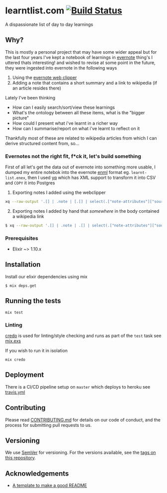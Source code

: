 # learntlist.com [![Build Status](https://travis-ci.com/yuhonas/learntlist.com.svg?branch=master)](https://travis-ci.com/yuhonas/learntlist.com)

A dispassionate list of day to day learnings

## Why?

This is mostly a personal project that may have some wider appeal but for the last four years
I've kept a notebook of learnings in [evernote](https://evernote.com/features/webclipper) thing's I uttered thats interesting! and wished to revise at some point in the future, they were ingested into evernote in the following ways

1) Using the [evernote web clipper](https://evernote.com/features/webclipper)
2) Adding a note that contains a short summary and a link to wikipedia (if an article resides there)

Lately I've been thinking

* How can I easily search/sort/view these learnings
* What's the ontology between all these items, what is the "bigger picture"
* How could I present what i've learnt in a richer way
* How can I summarise/report on what i've learnt to reflect on it

Thankfully most of these are related to wikipedia articles from which I can derive structured content from, so...

### Evernotes not the right fit, f*ck it, let's build something

First of all let's get the data out of evernote into something more usable, I dumped my entire notebok into the evernote [enml](https://dev.evernote.com/doc/articles/enml.php) format eg. `learnt-list.enex`, then I used [yq](https://github.com/kislyuk/yq) which has XML support to transform it into CSV and `COPY` it into Postgres

1) Exporting notes I added using the webclipper

```bash
xq --raw-output '.[] | .note | [.[] | select(.["note-attributes"]["source-url"]| tostring | contains("wikipedia"))] | unique_by(.["note-attributes"]["source-url"]) | .[] |  [ .created, .updated, .title, .["note-attributes"]["source-url"] ] | @csv' ~/Downloads/learnt-list.enex | psql learntlist_dev -c "COPY learnt_items (inserted_at,updated_at,title,url) from STDIN DELIMITER ',' NULL '' CSV"
```

2) Exporting notes I added by hand that _somewhere_ in the body contained a wikipedia link

```bash
$ xq --raw-output '.[] | .note | .[] | select(.["note-attributes"]["source-url"] == null) | (.content |  capture("(?<url>https://en.wikipedia.org/wiki/[\\\w%]+)")) as $attributes | [ .created, .updated, .title, $attributes.url ] | @csv' learnt-list.enex | psql learntlist_dev -c "COPY learnt_items (inserted_at,updated_at,title,url) from STDIN DELIMITER ',' NULL '' CSV"
```

### Prerequisites

* Elixir ~> 1.10.x

## Installation

Install our elixir dependencies using mix

```
$ mix deps.get
```

## Running the tests

```
mix test
```

### Linting

[credo](https://github.com/rrrene/credo) is used for linting/style checking and runs as part of the `test` task see [mix.exs](./mix.exs)

If you wish to run it in isolation

```
mix credo
```

## Deployment

There is a CI/CD pipeline setup on `master` which deploys to heroku see [travis.yml](./travis.yml)

## Contributing

Please read [CONTRIBUTING.md](https://gist.github.com/PurpleBooth/b24679402957c63ec426) for details on our code of conduct, and the process for submitting pull requests to us.

## Versioning

We use [SemVer](http://semver.org/) for versioning. For the versions available, see the [tags on this repository](https://github.com/your/project/tags).


## Acknowledgements

* [A template to make a good README](https://gist.github.com/PurpleBooth/109311bb0361f32d87a2)

